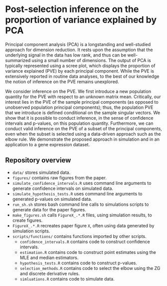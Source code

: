 # Post-selection inference on the proportion of variance explained by PCA

Principal component analysis  (PCA) is a longstanding and well-studied approach for dimension reduction. It rests upon the assumption that the underlying signal in the data has low rank, and thus  can be well-summarized using a small number of dimensions. The output of PCA is typically represented using a scree plot, which displays the proportion of variance explained (PVE) by each principal component. 
While the PVE is extensively reported in routine data analyses, to the best of our knowledge the notion of inference on the PVE remains unexplored. 

We  consider inference on the PVE. We first introduce a new population quantity for the PVE with respect to an unknown matrix mean. Critically, our interest lies in the PVE of the sample principal components (as opposed to unobserved population principal components); thus, the population PVE that we introduce is defined conditional on the sample singular vectors. 
We  show that it is possible to conduct inference, in the sense of confidence intervals and p-values, on this population quantity. Furthermore, we can conduct valid inference on the PVE of a subset of the principal components, even when the subset is selected  using a data-driven approach such as the elbow rule. We demonstrate the proposed approach in simulation and in an application to a gene expression dataset.

## Repository overview

- `data/` stores simulated data.
- `figures/` contains raw figures from the paper.
- `simulate_confidence_intervals.R` uses command line arguments to generate confidence intervals on simulated data.
- `simulate_hypothesis_tests.R` uses command line arguments to generated p-values on simulated data.
- `run_sh.sh` stores bash command line calls to simulations scripts to generate data for the paper figures.
- `make_figures.sh` calls `FigureX_.*.R` files, using simulation results, to create figures. 
- `FigureX_.*.R` recreates paper figure `X`, often using data generated by simulation scripts.
- `scripts/functions/` contains functions imported by other scripts.
  - `confidence_intervals.R` contains code to construct confidence intervals.
  - `estimation.R` contains code to construct point estimates using the MLE and median estimators.
  - `hypothesis_tests.R` contains code to construct p-values.
  - `selection_methods.R` contains code to select the elbow using the ZG and discrete derivative rules.
  - `simluations.R` contains code to simulate data.
